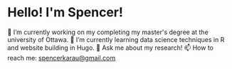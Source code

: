 # Hello! I'm Spencer!

🔭 I’m currently working on my completing my master's degree at the university of Ottawa.
🌱 I’m currently learning data science techniques in R and website building in Hugo.
💬 Ask me about my research!
📫 How to reach me: spencerkarau@gmail.com
